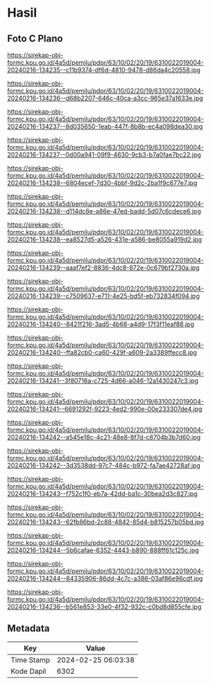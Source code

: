 # Hasil

## Foto C Plano

https://sirekap-obj-formc.kpu.go.id/4a5d/pemilu/pdpr/63/10/02/20/19/6310022019004-20240216-134235--c11b9374-df6d-4810-9478-d86da4c20558.jpg

https://sirekap-obj-formc.kpu.go.id/4a5d/pemilu/pdpr/63/10/02/20/19/6310022019004-20240216-134236--d68b2207-646c-40ca-a3cc-965e37a1633e.jpg

https://sirekap-obj-formc.kpu.go.id/4a5d/pemilu/pdpr/63/10/02/20/19/6310022019004-20240216-134237--8d035650-1eab-447f-8b8b-ec4a098dea30.jpg

https://sirekap-obj-formc.kpu.go.id/4a5d/pemilu/pdpr/63/10/02/20/19/6310022019004-20240216-134237--0d00a941-09f9-4630-9cb3-b7a0fae7bc22.jpg

https://sirekap-obj-formc.kpu.go.id/4a5d/pemilu/pdpr/63/10/02/20/19/6310022019004-20240216-134238--6804ecef-7d30-4bbf-9d2c-2ba1f9c677e7.jpg

https://sirekap-obj-formc.kpu.go.id/4a5d/pemilu/pdpr/63/10/02/20/19/6310022019004-20240216-134238--d114dc8e-a86e-47ed-badd-5d07c6cdece6.jpg

https://sirekap-obj-formc.kpu.go.id/4a5d/pemilu/pdpr/63/10/02/20/19/6310022019004-20240216-134238--ea8527d5-a526-431e-a586-be8055a919d2.jpg

https://sirekap-obj-formc.kpu.go.id/4a5d/pemilu/pdpr/63/10/02/20/19/6310022019004-20240216-134239--aaaf7ef2-8836-4dc8-872e-0c679bf2730a.jpg

https://sirekap-obj-formc.kpu.go.id/4a5d/pemilu/pdpr/63/10/02/20/19/6310022019004-20240216-134239--c7509637-e711-4e25-bd5f-eb732834f094.jpg

https://sirekap-obj-formc.kpu.go.id/4a5d/pemilu/pdpr/63/10/02/20/19/6310022019004-20240216-134240--8421f216-3ad5-4b68-a4d9-17f3f11eaf88.jpg

https://sirekap-obj-formc.kpu.go.id/4a5d/pemilu/pdpr/63/10/02/20/19/6310022019004-20240216-134240--ffa82cb0-ca60-429f-a609-2a3389ffecc8.jpg

https://sirekap-obj-formc.kpu.go.id/4a5d/pemilu/pdpr/63/10/02/20/19/6310022019004-20240216-134241--3f80716a-c725-4d66-a046-12a1430247c3.jpg

https://sirekap-obj-formc.kpu.go.id/4a5d/pemilu/pdpr/63/10/02/20/19/6310022019004-20240216-134241--6691292f-9223-4ed2-990e-00e233307de4.jpg

https://sirekap-obj-formc.kpu.go.id/4a5d/pemilu/pdpr/63/10/02/20/19/6310022019004-20240216-134242--a545e18c-4c21-48e8-8f7d-c8704b3b7d60.jpg

https://sirekap-obj-formc.kpu.go.id/4a5d/pemilu/pdpr/63/10/02/20/19/6310022019004-20240216-134242--3d3538dd-97c7-484c-b972-fa7ae42728af.jpg

https://sirekap-obj-formc.kpu.go.id/4a5d/pemilu/pdpr/63/10/02/20/19/6310022019004-20240216-134243--f752c1f0-eb7a-42dd-ba1c-30bea2d3c827.jpg

https://sirekap-obj-formc.kpu.go.id/4a5d/pemilu/pdpr/63/10/02/20/19/6310022019004-20240216-134243--62fb86bd-2c88-4842-85d4-b815257b05bd.jpg

https://sirekap-obj-formc.kpu.go.id/4a5d/pemilu/pdpr/63/10/02/20/19/6310022019004-20240216-134244--5b6cafae-6352-4443-b890-888ff61c125c.jpg

https://sirekap-obj-formc.kpu.go.id/4a5d/pemilu/pdpr/63/10/02/20/19/6310022019004-20240216-134244--84335906-86dd-4c7c-a386-03af86e96cdf.jpg

https://sirekap-obj-formc.kpu.go.id/4a5d/pemilu/pdpr/63/10/02/20/19/6310022019004-20240216-134236--b561e853-33e0-4f32-932c-c0bd8d855cfe.jpg


## Metadata

| Key        | Value               |
| ---------- | ------------------- |
| Time Stamp | 2024-02-25 06:03:38 |
| Kode Dapil | 6302                |



